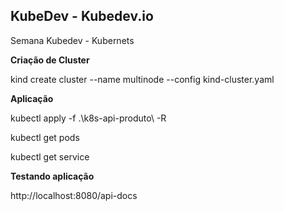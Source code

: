 ## KubeDev - Kubedev.io
Semana Kubedev - Kubernets


**Criação de Cluster**

kind create cluster --name multinode --config kind-cluster.yaml 

**Aplicação**

kubectl apply -f .\k8s-api-produto\ -R

kubectl get pods

kubectl get service
  

**Testando aplicação**

http://localhost:8080/api-docs
